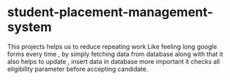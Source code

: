 # student-placement-management-system
This projects helps us to reduce repeating work Like feeling long google forms every time , by simply fetching data from database along with that it also helps to update , insert data in database more important it checks all eligibility parameter before accepting candidate.

